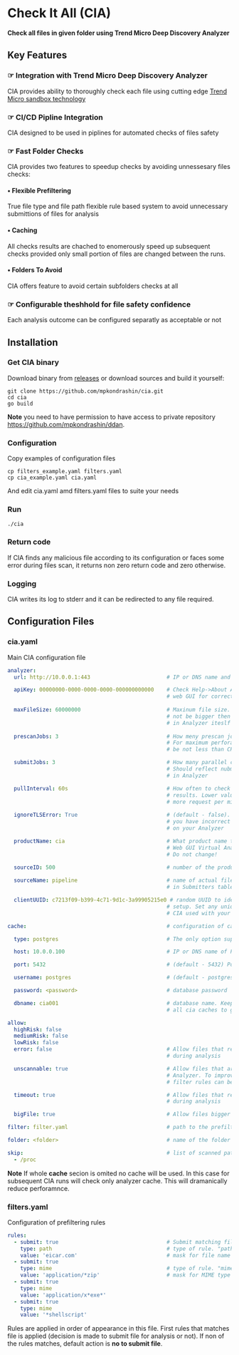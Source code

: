 # Check It All (CIA)

**Check all files in given folder using Trend Micro Deep Discovery Analyzer**

## Key Features

### &#x261E; Integration with Trend Micro Deep Discovery Analyzer

CIA provides ability to thoroughly check each file using cutting edge [Trend Micro sandbox technology](https://www.trendmicro.com/en_us/business/products/network/advanced-threat-protection/analyzer.html)

### &#x261E; CI/CD Pipline Integration

CIA designed to be used in piplines for automated checks of files safety 

### &#x261E; Fast Folder Checks

CIA provides two features to speedup checks by avoiding unnessesary files checks:

#### &bull; Flexible Prefiltering

True file type and file path flexible rule based system to avoid unnecessary submittions of files for analysis

#### &bull; Caching

All checks results are chached to enomerously speed up subsequent checks provided only small portion of files are changed between the runs.

#### &bull; Folders To Avoid

CIA offers feature to avoid certain subfolders checks at all

### &#x261E; Configurable theshhold for file safety confidence

Each analysis outcome can be configured separatly as acceptable or not


## Installation

### Get CIA binary
Download binary from [releases](https://github.com/mpkondrashin/cia/releases) or download sources and build it yourself:

```commandline
git clone https://github.com/mpkondrashin/cia.git
cd cia
go build
```
**Note** you need to have permission to have access to private repository https://github.com/mpkondrashin/ddan.

### Configuration

Copy examples of configuration files
```commandline
cp filters_example.yaml filters.yaml
cp cia_example.yaml cia.yaml
```
And edit cia.yaml amd filters.yaml files to suite your needs

### Run
```commandline
./cia
```

### Return code
If CIA finds any malicious file according to its configuration or faces some error during files scan, it returns non zero return code and zero otherwise.

### Logging

CIA writes its log to stderr and it can be redirected to any file required.

## Configuration Files

### cia.yaml

Main CIA configuration file

```yaml
analyzer:
  url: http://10.0.0.1:443                        # IP or DNS name and port of the analyer

  apiKey: 00000000-0000-0000-0000-000000000000    # Check Help->About Analyser 
                                                  # web GUI for correct value
  
  maxFileSize: 60000000                           # Maxinum file size. It can
                                                  # not be bigger then configured
                                                  # in Analyzer iteslf
  
  prescanJobs: 3                                  # How meny prescan jobs to run.
                                                  # For maximum perforamnce should
                                                  # be not less than CPU cores

  submitJobs: 3                                   # How many parallel checks to run.
                                                  # Should reflect nubmer os sandboxes
                                                  # in Analyzer

  pullInterval: 60s                               # How often to check analyzer for
                                                  # results. Lower values will result
                                                  # more request per minute to analyzer.
  
  ignoreTLSError: True                            # (default - false). Set True if
                                                  # you have incorrect certificate set
                                                  # on your Analyzer

  productName: cia                                # What product name to display in Analyzer
                                                  # Web GUI Virtual Analyzer->Submitters.
                                                  # Do not change! 
                                                  
  sourceID: 500                                   # number of the product. Do not change!

  sourceName: pipeline                            # name of actual files source. Displaed
                                                  # in Submitters table in Analyzer GUI

  clientUUID: c7213f09-b399-4c71-9d1c-3a99905215e0 # random UUID to identify each particular
                                                  # setup. Set any unique value for each
                                                  # CIA used with your Analyzer

cache:                                            # configuration of cache database 

  type: postgres                                  # The only option supported

  host: 10.0.0.100                                # IP or DNS name of PostreSQL server

  port: 5432                                      # (default - 5432) Port of PostreSQL server

  username: postgres                              # (default - postgres)

  password: <password>                            # database password

  dbname: cia001                                  # database name. Keep the same for
                                                  # all cia caches to get united cache

allow:
  highRisk: false
  mediumRisk: false
  lowRisk: false 
  error: false                                    # Allow files that resulted error
                                                  # during analysis

  unscannable: true                               # Allow files that are not supported by
                                                  # Analyzer. To improve performance
                                                  # filter rules can be used (see below)

  timeout: true                                   # Allow files that resulted timeout
                                                  # during analysis

  bigFile: true                                   # Allow files bigger then maxFileSize

filter: filter.yaml                               # path to the prefiltering rules file

folder: <folder>                                  # name of the folder to check

skip:                                             # list of scanned paths prefixes to skip
  - /proc
```

**Note** If whole **cache** secion is omited no cache will be used. In this case for subsequent CIA runs will check
 only analyzer cache. This will dramanically reduce perforamnce.

### filters.yaml

Configuration of prefiltering rules

```yaml
rules:
  - submit: true                                  # Submit matching file (true) or not (false)
    type: path                                    # type of rule. "path" for file path rules 
    value: 'eicar.com'                            # mask for file name
  - submit: true
    type: mime                                    # type of rule. "mime" for true file type rules 
    value: 'application/*zip'                     # mask for MIME type
  - submit: true
    type: mime
    value: 'application/x*exe*'
  - submit: true
    type: mime
    value: '*shellscript'	
```

Rules are applied in order of appearance in this file. First rules that matches file is applied
(decision is made to submit file for analysis or not). If non of the rules matches, default action
is **no to submit file**.

